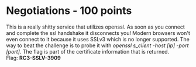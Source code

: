 Negotiations - 100 points
=========================
This is a really shitty service that utilizes openssl. As soon as you connect and complete the ssl handshake it disconnects you! Modern browsers won't even connect to it because it uses SSLv3 which is no longer supported. The way to beat the challenge is to probe it with <em>openssl s_client -host [ip] -port [port]</em>. The flag is part of the certificate information that is returned.<br>
Flag: **RC3-SSLV-3909**
